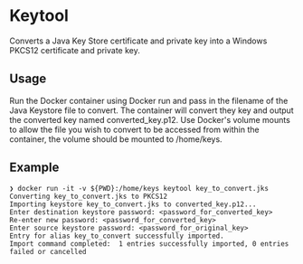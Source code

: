 # Keytool
Converts a Java Key Store certificate and private key into a Windows PKCS12 certificate and private key.

## Usage
Run the Docker container using Docker run and pass in the filename of the Java Keystore file to convert. The container will convert they key and output the converted key named converted_key.p12. Use Docker's volume mounts to allow the file you wish to convert to be accessed from within the container, the volume should be mounted to /home/keys.

## Example
```
❯ docker run -it -v ${PWD}:/home/keys keytool key_to_convert.jks
Converting key_to_convert.jks to PKCS12
Importing keystore key_to_convert.jks to converted_key.p12...
Enter destination keystore password: <password_for_converted_key>
Re-enter new password: <password_for_converted_key>
Enter source keystore password: <password_for_original_key>
Entry for alias key_to_convert successfully imported.
Import command completed:  1 entries successfully imported, 0 entries failed or cancelled
```